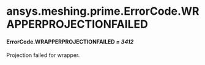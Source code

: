 # ansys.meshing.prime.ErrorCode.WRAPPERPROJECTIONFAILED



#### ErrorCode.WRAPPERPROJECTIONFAILED *= 3412*

Projection failed for wrapper.

<!-- !! processed by numpydoc !! -->
